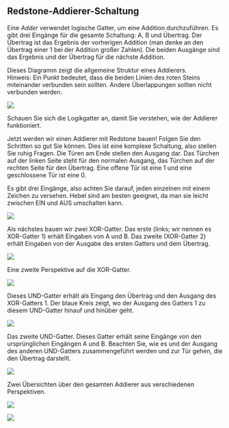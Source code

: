 ## Redstone-Addierer-Schaltung

Eine _Adder_ verwendet logische Gatter, um eine Addition durchzuführen. Es gibt drei Eingänge für die gesamte Schaltung: A, B und Übertrag. Der Übertrag ist das Ergebnis der vorherigen Addition (man denke an den Übertrag einer 1 bei der Addition großer Zahlen). Die beiden Ausgänge sind das Ergebnis und der Übertrag für die nächste Addition.

Dieses Diagramm zeigt die allgemeine Struktur eines Addierers.  
Hinweis: Ein Punkt bedeutet, dass die beiden Linien des roten Steins miteinander verbunden sein sollten.  Andere Überlappungen sollten nicht verbunden werden.

![](adder_img/adder_diagram.png)

Schauen Sie sich die Logikgatter an, damit Sie verstehen, wie der Addierer funktioniert.

Jetzt werden wir einen Addierer mit Redstone bauen! Folgen Sie den Schritten so gut Sie können. Dies ist eine komplexe Schaltung, also stellen Sie ruhig Fragen. Die Türen am Ende stellen den Ausgang dar. Das Türchen auf der linken Seite steht für den normalen Ausgang, das Türchen auf der rechten Seite für den Übertrag. Eine offene Tür ist eine 1 und eine geschlossene Tür ist eine 0.

Es gibt drei Eingänge, also achten Sie darauf, jeden einzelnen mit einem Zeichen zu versehen. Hebel sind am besten geeignet, da man sie leicht zwischen EIN und AUS umschalten kann.

![](adder_img/adder_inputs.png)

Als nächstes bauen wir zwei XOR-Gatter. Das erste (links; wir nennen es XOR-Gatter 1) erhält Eingaben von A und B. Das zweite (XOR-Gatter 2) erhält Eingaben von der Ausgabe des ersten Gatters und dem Übertrag.

![](adder_img/adder_XORs.png)

Eine zweite Perspektive auf die XOR-Gatter.

![](adder_img/adder_XORs_backwards.png)

Dieses UND-Gatter erhält als Eingang den Übertrag und den Ausgang des XOR-Gatters 1. Der blaue Kreis zeigt, wo der Ausgang des Gatters 1 zu diesem UND-Gatter hinauf und hinüber geht.

![](adder_img/adder_AND.png)

Das zweite UND-Gatter. Dieses Gatter erhält seine Eingänge von den ursprünglichen Eingängen A und B. Beachten Sie, wie es und der Ausgang des anderen UND-Gatters zusammengeführt werden und zur Tür gehen, die den Übertrag darstellt.

![](adder_img/adder_AND_2.png)

Zwei Übersichten über den gesamten Addierer aus verschiedenen Perspektiven.

![](adder_img/adder_overview.png)  

![](adder_img/adder_overview_backwards.png)
